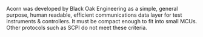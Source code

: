 Acorn was developed by Black Oak Engineering as a simple, general purpose, human readable, efficient communications data layer for 
test instruments & controllers.  It must be compact enough to fit into small MCUs.  Other protocols such as SCPI do not meet these 
criteria.
